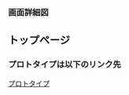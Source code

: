 ### 画面詳細図
## トップページ
### プロトタイプは以下のリンク先
[プロトタイプ](https://www.figma.com/file/0iiJP7KwRtu2cOvpAPoogL/Untitled?node-id=1%3A2)
